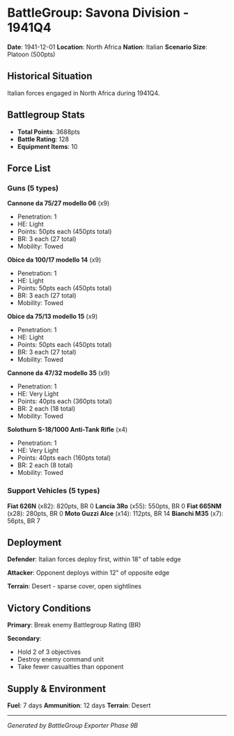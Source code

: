 # BattleGroup: Savona Division - 1941Q4

**Date**: 1941-12-01
**Location**: North Africa
**Nation**: Italian
**Scenario Size**: Platoon (500pts)

## Historical Situation

Italian forces engaged in North Africa during 1941Q4.

## Battlegroup Stats

- **Total Points**: 3688pts
- **Battle Rating**: 128
- **Equipment Items**: 10

## Force List

### Guns (5 types)

**Cannone da 75/27 modello 06** (x9)
- Penetration: 1
- HE: Light
- Points: 50pts each (450pts total)
- BR: 3 each (27 total)
- Mobility: Towed

**Obice da 100/17 modello 14** (x9)
- Penetration: 1
- HE: Light
- Points: 50pts each (450pts total)
- BR: 3 each (27 total)
- Mobility: Towed

**Obice da 75/13 modello 15** (x9)
- Penetration: 1
- HE: Light
- Points: 50pts each (450pts total)
- BR: 3 each (27 total)
- Mobility: Towed

**Cannone da 47/32 modello 35** (x9)
- Penetration: 1
- HE: Very Light
- Points: 40pts each (360pts total)
- BR: 2 each (18 total)
- Mobility: Towed

**Solothurn S-18/1000 Anti-Tank Rifle** (x4)
- Penetration: 1
- HE: Very Light
- Points: 40pts each (160pts total)
- BR: 2 each (8 total)
- Mobility: Towed

### Support Vehicles (5 types)

**Fiat 626N** (x82): 820pts, BR 0
**Lancia 3Ro** (x55): 550pts, BR 0
**Fiat 665NM** (x28): 280pts, BR 0
**Moto Guzzi Alce** (x14): 112pts, BR 14
**Bianchi M35** (x7): 56pts, BR 7

## Deployment

**Defender**: Italian forces deploy first, within 18" of table edge

**Attacker**: Opponent deploys within 12" of opposite edge

**Terrain**: Desert - sparse cover, open sightlines

## Victory Conditions

**Primary**: Break enemy Battlegroup Rating (BR)

**Secondary**:
- Hold 2 of 3 objectives
- Destroy enemy command unit
- Take fewer casualties than opponent

## Supply & Environment

**Fuel**: 7 days
**Ammunition**: 12 days
**Terrain**: Desert

---

*Generated by BattleGroup Exporter Phase 9B*
